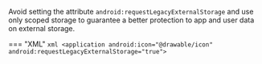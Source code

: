 Avoid setting the attribute `android:requestLegacyExternalStorage` and use only scoped storage to guarantee a better protection to app and user data on external storage.

=== "XML"
	```xml
	<application android:icon="@drawable/icon" android:requestLegacyExternalStorage="true">
	```

